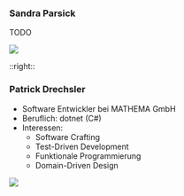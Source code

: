 ### Sandra Parsick

TODO

<img
  class="absolute bottom-5 left-10 h-40 rounded-full"
  src="/images/Sandra_Parsick.jpg"
/>

::right::

### Patrick Drechsler

- Software Entwickler bei MATHEMA GmbH
- Beruflich: dotnet (C#)
- Interessen:
    - Software Crafting
    - Test-Driven Development
    - Funktionale Programmierung
    - Domain-Driven Design



<img
  class="absolute bottom-5 right-10 h-40 rounded-full"
  src="/images/patrick_drechsler_bearbeitet_800x1200.png"
/>
